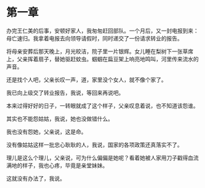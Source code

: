    

# 第一章

办完王仁美的后事，安顿好家人，我匆匆赶回部队。一个月后，又一封电报到来：母亡速归。我拿着电报去向领导请假时，同时递交了一份请求转业的报告。

将母亲安葬后那天晚上，月光皎洁，院子里一片银辉。女儿睡在梨树下一张草席上，父亲挥着扇子，替她驱赶蚊虫。蝈蝈在扁豆架上响亮地鸣叫，河里传来流水的声音。

还是找个人吧，父亲长叹一声，道，家里没个女人，就不像个家了。

我已向上级交了转业报告，我说，等回来再说吧。

本来过得好好的日子，一转眼就成了这个样子，父亲叹息着说，也不知道该怨谁。

其实也不能怨姑姑，我说，她也没做错什么。

我也没有怨她，父亲说，这是命。

没有像姑姑这样一批忠心耿耿的人，我说，国家的各项政策还真落实不了。

理儿是这么个理儿，父亲说，可为什么偏偏是她呢？看着她被人家用刀子戳得血流满地的样子，我也心疼，毕竟是亲堂妹妹。

这就没有办法了，我说。